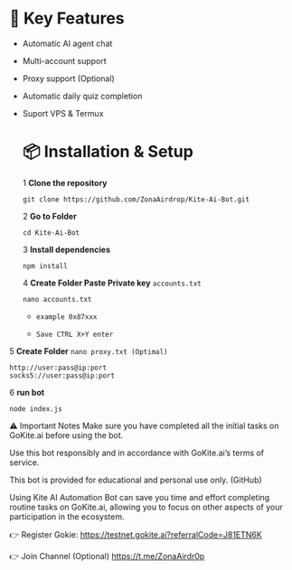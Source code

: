 # 🔧 Key Features

- Automatic AI agent chat

- Multi-account support

- Proxy support (Optional)
- Automatic daily quiz completion
- Suport VPS & Termux

  # 📦 Installation & Setup

   1 **Clone the repository**

  ````
  git clone https://github.com/ZonaAirdrop/Kite-Ai-Bot.git
  ````
  2 **Go to Folder**

  ````
  cd Kite-Ai-Bot
  ````
   3 **Install dependencies**

  ````
  npm install
  ````
   4 **Create Folder Paste Private key** `accounts.txt`

  ```
  nano accounts.txt
  ```
  - `example 0x87xxx`
    
  - `Save CTRL X+Y enter`

5 **Create Folder** `nano proxy.txt (Optimal)`

```
http://user:pass@ip:port
socks5://user:pass@ip:port
```
6 **run bot**

```
node index.js
```
  
⚠️ Important Notes
Make sure you have completed all the initial tasks on GoKite.ai before using the bot.

Use this bot responsibly and in accordance with GoKite.ai’s terms of service.

This bot is provided for educational and personal use only. (GitHub)

Using Kite AI Automation Bot can save you time and effort completing routine tasks on GoKite.ai, allowing you to focus on other aspects of your participation in the ecosystem.

👉 Register Gokie: https://testnet.gokite.ai?referralCode=J81ETN6K

👉 Join Channel (Optional) 
https://t.me/ZonaAirdr0p
